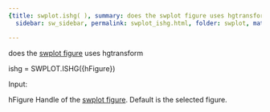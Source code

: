 ```yaml
---
{title: swplot.ishg( ), summary: does the swplot figure uses hgtransform, keywords: sample,
  sidebar: sw_sidebar, permalink: swplot_ishg.html, folder: swplot, mathjax: 'true'}

---
```

does the [swplot figure](swplot_figure.html) uses hgtransform
 
ishg = SWPLOT.ISHG({hFigure})
 
Input:
 
hFigure       Handle of the [swplot figure](swplot_figure.html). Default is the selected
              figure.
 

